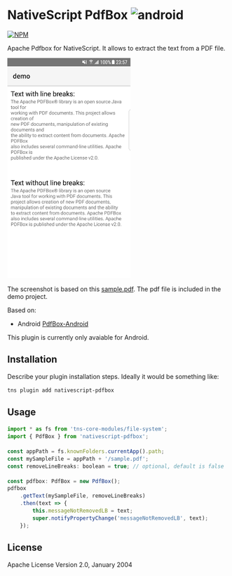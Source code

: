 # NativeScript PdfBox  ![android](https://cdn4.iconfinder.com/data/icons/logos-3/228/android-32.png)

[![NPM](https://nodei.co/npm/nativescript-pdfbox.png?downloads=true&downloadRank=true&stars=true)](https://nodei.co/npm/nativescript-urlhandler/)

Apache Pdfbox for NativeScript. It allows to extract the text from a PDF file.

![Sample Android](screenshots/android.png)

The screenshot is based on this [sample.pdf](demo/app/sample.pdf). The pdf file is included in the demo project.

Based on:

- Android [PdfBox-Android](https://github.com/TomRoush/PdfBox-Android)

This plugin is currently only avaiable for Android. 


## Installation

Describe your plugin installation steps. Ideally it would be something like:

```bash
tns plugin add nativescript-pdfbox
```

## Usage 
	
```javascript
import * as fs from 'tns-core-modules/file-system';
import { PdfBox } from 'nativescript-pdfbox';

const appPath = fs.knownFolders.currentApp().path;
const mySampleFile = appPath + '/sample.pdf';
const removeLineBreaks: boolean = true; // optional, default is false

const pdfbox: PdfBox = new PdfBox();
pdfbox
    .getText(mySampleFile, removeLineBreaks)
    .then(text => {
        this.messageNotRemovedLB = text;
        super.notifyPropertyChange('messageNotRemovedLB', text);
    });
```
  
## License

Apache License Version 2.0, January 2004
